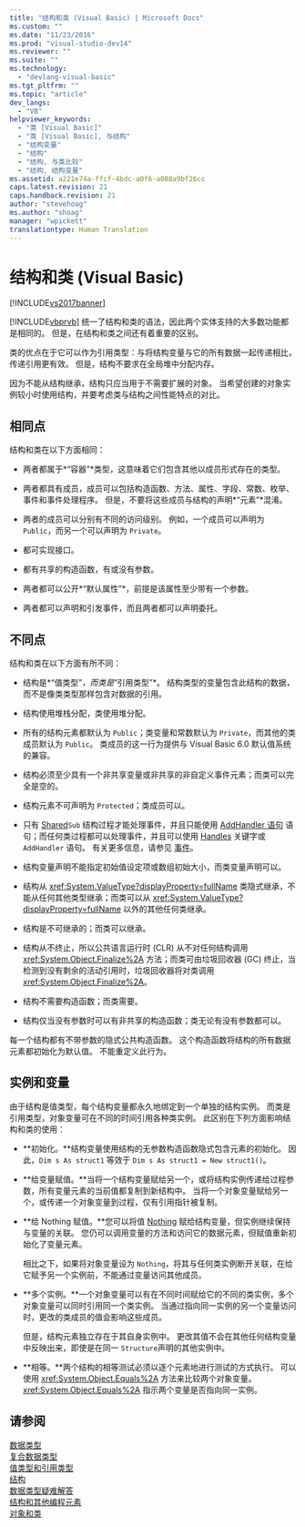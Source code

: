 ```yaml
---
title: "结构和类 (Visual Basic) | Microsoft Docs"
ms.custom: ""
ms.date: "11/23/2016"
ms.prod: "visual-studio-dev14"
ms.reviewer: ""
ms.suite: ""
ms.technology: 
  - "devlang-visual-basic"
ms.tgt_pltfrm: ""
ms.topic: "article"
dev_langs: 
  - "VB"
helpviewer_keywords: 
  - "类 [Visual Basic]"
  - "类 [Visual Basic], 与结构"
  - "结构变量"
  - "结构"
  - "结构, 与类比较"
  - "结构, 结构变量"
ms.assetid: a221e74a-ffcf-4bdc-a0f6-a088a9bf26cc
caps.latest.revision: 21
caps.handback.revision: 21
author: "stevehoag"
ms.author: "shoag"
manager: "wpickett"
translationtype: Human Translation
---
```

# 结构和类 (Visual Basic)
[!INCLUDE[vs2017banner](../../../../csharp/includes/vs2017banner.md)]

[!INCLUDE[vbprvb](../../../../csharp/programming-guide/concepts/linq/includes/vbprvb_md.md)] 统一了结构和类的语法，因此两个实体支持的大多数功能都是相同的。  但是，在结构和类之间还有着重要的区别。  
  
 类的优点在于它可以作为引用类型：与将结构变量与它的所有数据一起传递相比，传递引用更有效。  但是，结构不要求在全局堆中分配内存。  
  
 因为不能从结构继承，结构只应当用于不需要扩展的对象。  当希望创建的对象实例较小时使用结构，并要考虑类与结构之间性能特点的对比。  
  
## 相同点  
 结构和类在以下方面相同：  
  
-   两者都属于*“容器”*类型，这意味着它们包含其他以成员形式存在的类型。  
  
-   两者都具有成员，成员可以包括构造函数、方法、属性、字段、常数、枚举、事件和事件处理程序。  但是，不要将这些成员与结构的声明*“元素”*混淆。  
  
-   两者的成员可以分别有不同的访问级别。  例如，一个成员可以声明为 `Public`，而另一个可以声明为 `Private`。  
  
-   都可实现接口。  
  
-   都有共享的构造函数，有或没有参数。  
  
-   两者都可以公开*“默认属性”*，前提是该属性至少带有一个参数。  
  
-   两者都可以声明和引发事件，而且两者都可以声明委托。  
  
## 不同点  
 结构和类在以下方面有所不同：  
  
-   结构是*“值类型”*，而类是*“引用类型”*。  结构类型的变量包含此结构的数据，而不是像类类型那样包含对数据的引用。  
  
-   结构使用堆栈分配，类使用堆分配。  
  
-   所有的结构元素都默认为 `Public`；类变量和常数默认为 `Private`，而其他的类成员默认为 `Public`。  类成员的这一行为提供与 Visual Basic 6.0 默认值系统的兼容。  
  
-   结构必须至少具有一个非共享变量或非共享的非自定义事件元素；而类可以完全是空的。  
  
-   结构元素不可声明为 `Protected`；类成员可以。  
  
-   只有 [Shared](../../../../visual-basic/language-reference/modifiers/shared.md)`Sub` 结构过程才能处理事件，并且只能使用 [AddHandler 语句](../../../../visual-basic/language-reference/statements/addhandler-statement.md) 语句；而任何类过程都可以处理事件，并且可以使用 [Handles](../../../../visual-basic/language-reference/statements/handles-clause.md) 关键字或 `AddHandler` 语句。  有关更多信息，请参见 [事件](../../../../visual-basic/programming-guide/language-features/events/events.md)。  
  
-   结构变量声明不能指定初始值设定项或数组初始大小，而类变量声明可以。  
  
-   结构从 <xref:System.ValueType?displayProperty=fullName> 类隐式继承，不能从任何其他类型继承；而类可以从 <xref:System.ValueType?displayProperty=fullName> 以外的其他任何类继承。  
  
-   结构是不可继承的；而类可以继承。  
  
-   结构从不终止，所以公共语言运行时 \(CLR\) 从不对任何结构调用 <xref:System.Object.Finalize%2A> 方法；而类可由垃圾回收器 \(GC\) 终止，当检测到没有剩余的活动引用时，垃圾回收器将对类调用 <xref:System.Object.Finalize%2A>。  
  
-   结构不需要构造函数；而类需要。  
  
-   结构仅当没有参数时可以有非共享的构造函数；类无论有没有参数都可以。  
  
 每一个结构都有不带参数的隐式公共构造函数。  这个构造函数将结构的所有数据元素都初始化为默认值。  不能重定义此行为。  
  
## 实例和变量  
 由于结构是值类型，每个结构变量都永久地绑定到一个单独的结构实例。  而类是引用类型，对象变量可在不同的时间引用各种类实例。  此区别在下列方面影响结构和类的使用：  
  
-   **初始化。**结构变量使用结构的无参数构造函数隐式包含元素的初始化。  因此，`Dim s As struct1` 等效于 `Dim s As struct1 = New struct1()`。  
  
-   **给变量赋值。**当将一个结构变量赋给另一个，或将结构实例传递给过程参数，所有变量元素的当前值都复制到新结构中。  当将一个对象变量赋给另一个，或传递一个对象变量到过程，仅有引用指针被复制。  
  
-   **给 Nothing 赋值。**您可以将值 [Nothing](../../../../visual-basic/language-reference/nothing.md) 赋给结构变量，但实例继续保持与变量的关联。  您仍可以调用变量的方法和访问它的数据元素，但赋值重新初始化了变量元素。  
  
     相比之下，如果将对象变量设为 `Nothing`，将其与任何类实例断开关联，在给它赋予另一个实例前，不能通过变量访问其他成员。  
  
-   **多个实例。**一个对象变量可以有在不同时间赋给它的不同的类实例，多个对象变量可以同时引用同一个类实例。  当通过指向同一实例的另一个变量访问时，更改的类成员的值会影响这些成员。  
  
     但是，结构元素独立存在于其自身实例中。  更改其值不会在其他任何结构变量中反映出来，即使是在同一 `Structure`声明的其他实例中。  
  
-   **相等。**两个结构的相等测试必须以逐个元素地进行测试的方式执行。  可以使用 <xref:System.Object.Equals%2A> 方法来比较两个对象变量。  <xref:System.Object.Equals%2A> 指示两个变量是否指向同一实例。  
  
## 请参阅  
 [数据类型](../../../../visual-basic/programming-guide/language-features/data-types/index.md)   
 [复合数据类型](../../../../visual-basic/programming-guide/language-features/data-types/composite-data-types.md)   
 [值类型和引用类型](../../../../visual-basic/programming-guide/language-features/data-types/value-types-and-reference-types.md)   
 [结构](../../../../visual-basic/programming-guide/language-features/data-types/structures.md)   
 [数据类型疑难解答](../../../../visual-basic/programming-guide/language-features/data-types/troubleshooting-data-types.md)   
 [结构和其他编程元素](../../../../visual-basic/programming-guide/language-features/data-types/structures-and-other-programming-elements.md)   
 [对象和类](../../../../visual-basic/programming-guide/language-features/objects-and-classes/index.md)